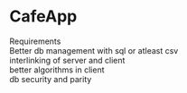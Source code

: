# CafeApp

Requirements <br>
Better db management with sql or atleast csv<br>
interlinking of server and client <br>
better algorithms in client <br>
db security and parity <br>
